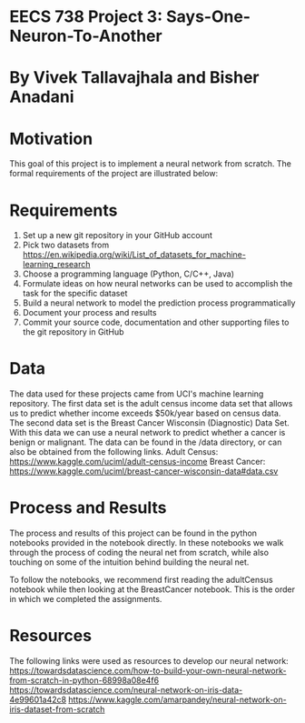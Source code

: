 # EECS 738 Project 3: Says-One-Neuron-To-Another

# By Vivek Tallavajhala and Bisher Anadani

# Motivation
This goal of this project is to implement a neural network from scratch.
The formal requirements of the project are illustrated below:

# Requirements
1. Set up a new git repository in your GitHub account
2. Pick two datasets from
https://en.wikipedia.org/wiki/List_of_datasets_for_machine-learning_research
3. Choose a programming language (Python, C/C++, Java)
4. Formulate ideas on how neural networks can be used to
accomplish the task for the specific dataset
5. Build a neural network to model the prediction process
programmatically
6. Document your process and results
7. Commit your source code, documentation and other
supporting files to the git repository in GitHub

# Data
The data used for these projects came from UCI's machine learning repository. The first data set is the adult census income data set that allows us to predict whether income exceeds $50k/year based on census data.
The second data set is the Breast Cancer Wisconsin (Diagnostic) Data Set. With this data we can use a neural network to predict whether a cancer is benign or malignant.
The data can be found in the /data directory, or can also be obtained from the following links.
Adult Census: https://www.kaggle.com/uciml/adult-census-income
Breast Cancer: https://www.kaggle.com/uciml/breast-cancer-wisconsin-data#data.csv

# Process and Results
The process and results of this project can be found in the python notebooks provided in the notebook directly. In these notebooks we walk through the process of coding the neural net from scratch, while also touching on some of the intuition behind building the neural net.

To follow the notebooks, we recommend first reading the adultCensus notebook while then looking at the BreastCancer notebook. This is the order in which we completed the assignments.

# Resources
The following links were used as resources to develop our neural network:
https://towardsdatascience.com/how-to-build-your-own-neural-network-from-scratch-in-python-68998a08e4f6
https://towardsdatascience.com/neural-network-on-iris-data-4e99601a42c8
https://www.kaggle.com/amarpandey/neural-network-on-iris-dataset-from-scratch
